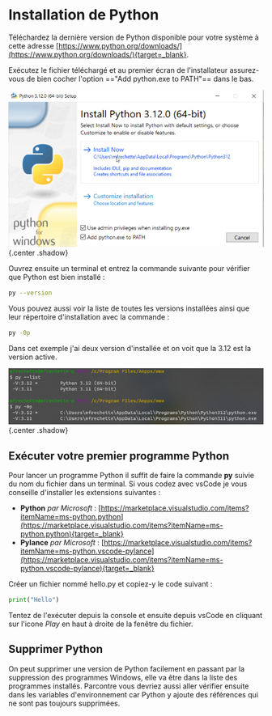 # Installation de Python

Téléchardez la dernière version de Python disponible pour votre système à cette adresse [https://www.python.org/downloads/](https://www.python.org/downloads/){target=_blank}.

Exécutez le fichier téléchargé et au premier écran de l'installateur assurez-vous de bien cocher l'option =="Add python.exe to PATH"== dans le bas.

![py_install_01.png](../images/py_install_01.png){.center .shadow}

Ouvrez ensuite un terminal et entrez la commande suivante pour vérifier que Python est bien installé : 

```bash
py --version
```

 Vous pouvez aussi voir la liste de toutes les versions installées ainsi que leur répertoire d'installation avec la commande :

```bash
py -0p
```

Dans cet exemple j'ai deux version d'installée et on voit que la 3.12 est la version active.

![py_install_02.png](../images/py_install_02.png){.center .shadow}

## Exécuter votre premier programme Python

Pour lancer un programme Python il suffit de faire la commande **py** suivie du nom du fichier dans un terminal. Si vous codez avec vsCode je vous conseille d'installer les extensions suivantes : 

- **Python** *par Microsoft* : [https://marketplace.visualstudio.com/items?itemName=ms-python.python](https://marketplace.visualstudio.com/items?itemName=ms-python.python){target=_blank}
- **Pylance** *par Microsoft* : [https://marketplace.visualstudio.com/items?itemName=ms-python.vscode-pylance](https://marketplace.visualstudio.com/items?itemName=ms-python.vscode-pylance){target=_blank}

Créer un fichier nommé hello.py et copiez-y le code suivant : 

```python title="hello.py" linenums="1"
print("Hello")
```

Tentez de l'exécuter depuis la console et ensuite depuis vsCode en cliquant sur l'icone *Play* en haut à droite de la fenêtre du fichier.

## Supprimer Python

On peut supprimer une version de Python facilement en passant par la suppression des programmes Windows, elle va être dans la liste des programmes installés. Parcontre vous devriez aussi aller vérifier ensuite dans les variables d'environnement car Python y ajoute des références qui ne sont pas toujours supprimées.
